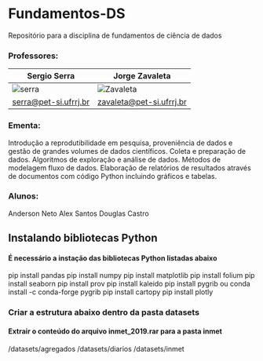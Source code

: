 # Fundamentos-DS
Repositório para a disciplina de fundamentos de ciência de dados

### Professores:

Sergio Serra                  | Jorge Zavaleta
------------------------------|--------------------------------|
 ![serra](imagens/serra.png)  | ![Zavaleta](imagens/zavaleta.png)
[serra@pet-si.ufrrj.br](mailto:serra@pet-si.ufrrj.br) | [zavaleta@pet-si.ufrrj.br](zavaleta@pet-si.ufrrj.br)

### Ementa:
Introdução a reprodutibilidade em pesquisa, proveniência de dados e gestão de grandes volumes de dados científicos. Coleta e preparação de dados. Algoritmos de exploração e análise de dados. Métodos de modelagem fluxo de dados. Elaboração de relatórios de resultados através de documentos com código Python incluindo gráficos e tabelas.

### Alunos:

Anderson Neto
Alex Santos
Douglas Castro


## Instalando bibliotecas Python

#### É necessário a instação das bibliotecas Python listadas abaixo

pip install pandas
pip install numpy
pip install matplotlib
pip install folium
pip install seaborn
pip install prov
pip install kaleido
pip install pygrib ou conda install -c conda-forge pygrib
pip install cartopy
pip install plotly
 
### Criar a estrutura abaixo dentro da pasta datasets
#### Extrair o conteúdo do arquivo inmet_2019.rar para a pasta inmet

/datasets/agregados
/datasets/diarios
/datasets/inmet

